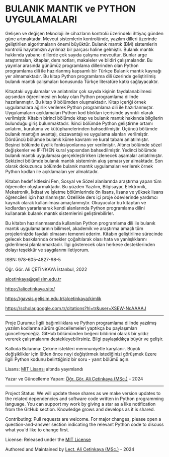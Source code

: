 # BULANIK MANTIK ve PYTHON UYGULAMALARI

Gelişen ve değişen teknoloji ile cihazların kontrolü üzerindeki ihtiyaç günden güne artmaktadır. Mevcut sistemlerin kontrolünde, yazılım dilleri üzerinde geliştirilen algoritmaların önemi büyüktür. Bulanık mantık (BM) sistemlerin kontrolü hayatımızın ayrılmaz bir parçası haline gelmiştir. Bulanık mantık hakkında yabancı dillerde çok sayıda çalışma mevcuttur. Bunlar arge araştırmaları, kitaplar, ders notları, makaleler ve bildiri çalışmalarıdır. Bu yayınlar arasında günümüz programlama dillerinden olan Python programlama dili ile hazırlanmış kapsamlı bir Türkçe Bulanık mantık kaynağı yer almamaktadır. Bu kitap Python programlama dili üzerinde geliştirilmiş bulanık mantık çalışmaları konusunda Türkçe literatüre katkı sağlayacaktır.  

Kitaptaki uygulamalar ve anlatımlar çok sayıda kişinin faydalanabilmesi açısından öğrenilmesi en kolay olan Python programlama dilinde hazırlanmıştır. Bu kitap 9 bölümden oluşmaktadır. Kitap içeriği örnek uygulamalara ağırlık verilerek Python programlama dili ile hazırlanmıştır. Uygulamaların açıklamaları Python kod blokları içerisinde ayrıntılı olarak verilmiştir. Kitabın birinci bölümde kitap ve bulanık mantık hakkında bilgilerin bulunduğu giriş bulunmaktadır. İkinci bölümde Python geliştirme ortamı anlatımı, kurulumu ve kütüphanelerinden bahsedilmiştir. Üçüncü bölümde bulanık mantığın avantajı, dezavantajı ve uygulama alanları verilmiştir. Dördüncü bölümde bulanık küme kavramı ve kural tabanı anlatılmıştır. Beşinci bölümde üyelik fonksiyonlarına yer verilmiştir. Altıncı bölümde sözel değişkenler ve IF-THEN kural yapısından bahsedilmiştir. Yedinci bölümde bulanık mantık uygulaması gerçekleştirirken izlenecek aşamalar anlatılmıştır. Sekizinci bölümde bulanık mantık sisteminin akış şeması yer almaktadır. Son olarak dokuzuncu bölümde bulanık mantık uygulamaları verilerek örnek Python kodları ile açıklamaları yer almaktadır.

Kitabın hedef kitlesini Fen, Sosyal ve Sözel alanlarında araştırma yapan tüm öğrenciler oluşturmaktadır. Bu yüzden Yazılım, Bilgisayar, Elektronik, Mekatronik, İktisat ve İşletme bölümlerinde ön lisans, lisans ve yüksek lisans öğrencileri için hazırlanmıştır. Özellikle ders içi proje ödevlerinde yardımcı kaynak olarak kullanılması amaçlanmıştır. Okuyucular bu kitaptan ve kodlardan yararlanarak kendi alanlarında Python programlama dilini kullanarak bulanık mantık sistemlerini geliştirebilirler. 

Bu kitabın hazırlanmasında kullanılan Python programlama dili ile bulanık mantık uygulamalarının bilimsel, akademik ve araştırma amaçlı tüm projelerinizde faydalı olmasını temenni ederim. Kitabın geliştirilme sürecinde gelecek baskılarında örnekler çoğaltılarak olası hata ve yanlışlıklarını giderilmesi planlanmaktadır. İlgi gösterecek olan herkese desteklerinden dolayı teşekkür ve saygılarımı iletiyorum.

ISBN: 978-605-4827-98-5

Öğr. Gör. Ali ÇETİNKAYA
İstanbul, 2022

alcetinkaya@gelisim.edu.tr

https://alicetinkaya.site/ 

https://gavsis.gelisim.edu.tr/alcetinkaya/kimlik

https://scholar.google.com.tr/citations?hl=tr&user=XSEW-NcAAAAJ 

------------------------------------------------------------------------------------------------------------------------------------------------------------------------------------------------------------------------------------------- 

Proje Durumu:
İlgili bağımlılıklara ve Python programlama dilinde yazılmış yazılım kodlarına sürüm güncellemeleri yaptıkça bu paylaşımları güncelleyeceğiz. GitHub bölümünden beğeni bildirimi olarak bir yıldız vererek çalışmalarımı destekleyebilirsiniz. Bilgi paylaşıldıkça büyür ve gelişir.

Katkıda Bulunma:
Çekme istekleri memnuniyetle karşılanır. Büyük değişiklikler için lütfen önce neyi değiştirmek istediğinizi görüşmek üzere ilgili Python kodunu belirttiğiniz bir soru - yanıt bölümü açın. 
 
Lisans: 
[MIT Lisansı](http://mit-license.org/) altında yayımlandı

Yazar ve Güncelleme Yapan: [Öğr. Gör. Ali Çetinkaya (MSc.)](https://github.com/acetinkaya) - 2024

------------------------------------------------------------------------------------------------------------------------------------------------------------------------------------------------------------------------------------------- 

Project Status:
We will update these shares as we make version updates to the related dependencies and software code written in Python programming language. You can support my work by giving a star as a like notification from the GitHub section. Knowledge grows and develops as it is shared.

Contributing:
Pull requests are welcome. For major changes, please open a question-and-answer section indicating the relevant Python code to discuss what you'd like to change first.

License:
Released under the [MIT License](http://mit-license.org/)

Authored and Maintained by [Lect. Ali Cetinkaya (MSc.)](https://github.com/acetinkaya) - 2024
